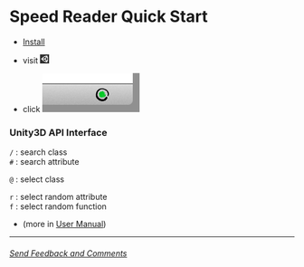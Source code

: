 Speed Reader Quick Start
========================

- [Install](http://testacoda.xfos.net:5252/sa/)

- visit [![unity3d](sites/unity3d.png)](http://docs.unity3d.com/Documentation/ScriptReference/index.html) 

- click ![widget](sites/widget.png)

### Unity3D API Interface
  
`/` : search class  
`#` : search attribute  
  
`@` : select class  
  
`r` : select random attribute  
`f` : select random function  

- (more in [User Manual](https://github.com/xfosdev/SpeedReader/blob/master/MANUAL.md))  

- - -  
  
###### *[Send Feedback and Comments](https://github.com/xfosdev/SpeedReader/issues)*
